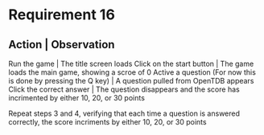 # Requirement 16

Action | Observation
-------------------------------
Run the game | The title screen loads
Click on the start button | The game loads the main game, showing a scroe of 0
Active a question (For now this is done by pressing the Q key) | A question pulled from OpenTDB appears
Click the correct answer | The question disappears and the score has incrimented by either 10, 20, or 30 points

Repeat steps 3 and 4, verifying that each time a question is answered correctly, the score incriments by either 10, 20, or 30 points